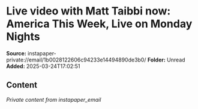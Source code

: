 # Live video with Matt Taibbi now: America This Week, Live on Monday Nights

**Source:** instapaper-private://email/1b0028122606c94233e14494890de3b0/
**Folder:** Unread
**Added:** 2025-03-24T17:02:51




## Content
*Private content from instapaper_email*

